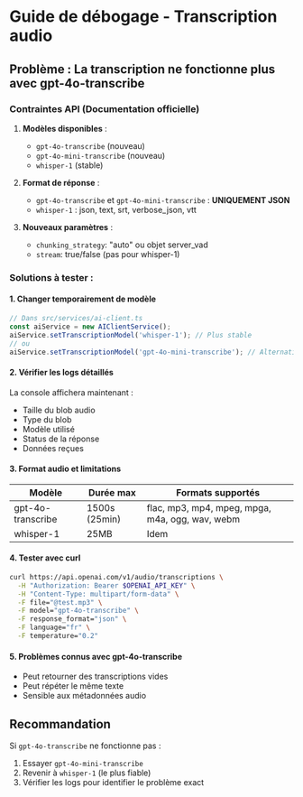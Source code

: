 # Guide de débogage - Transcription audio

## Problème : La transcription ne fonctionne plus avec gpt-4o-transcribe

### Contraintes API (Documentation officielle)

1. **Modèles disponibles** :
   - `gpt-4o-transcribe` (nouveau)
   - `gpt-4o-mini-transcribe` (nouveau)
   - `whisper-1` (stable)

2. **Format de réponse** :
   - `gpt-4o-transcribe` et `gpt-4o-mini-transcribe` : **UNIQUEMENT JSON**
   - `whisper-1` : json, text, srt, verbose_json, vtt

3. **Nouveaux paramètres** :
   - `chunking_strategy`: "auto" ou objet server_vad
   - `stream`: true/false (pas pour whisper-1)

### Solutions à tester :

#### 1. Changer temporairement de modèle

```javascript
// Dans src/services/ai-client.ts
const aiService = new AIClientService();
aiService.setTranscriptionModel('whisper-1'); // Plus stable
// ou
aiService.setTranscriptionModel('gpt-4o-mini-transcribe'); // Alternative
```

#### 2. Vérifier les logs détaillés
La console affichera maintenant :
- Taille du blob audio
- Type du blob
- Modèle utilisé
- Status de la réponse
- Données reçues

#### 3. Format audio et limitations
| Modèle | Durée max | Formats supportés |
|--------|-----------|-------------------|
| gpt-4o-transcribe | 1500s (25min) | flac, mp3, mp4, mpeg, mpga, m4a, ogg, wav, webm |
| whisper-1 | 25MB | Idem |

#### 4. Tester avec curl

```bash
curl https://api.openai.com/v1/audio/transcriptions \
  -H "Authorization: Bearer $OPENAI_API_KEY" \
  -H "Content-Type: multipart/form-data" \
  -F file="@test.mp3" \
  -F model="gpt-4o-transcribe" \
  -F response_format="json" \
  -F language="fr" \
  -F temperature="0.2"
```

#### 5. Problèmes connus avec gpt-4o-transcribe
- Peut retourner des transcriptions vides
- Peut répéter le même texte
- Sensible aux métadonnées audio

## Recommandation

Si `gpt-4o-transcribe` ne fonctionne pas :
1. Essayer `gpt-4o-mini-transcribe`
2. Revenir à `whisper-1` (le plus fiable)
3. Vérifier les logs pour identifier le problème exact 